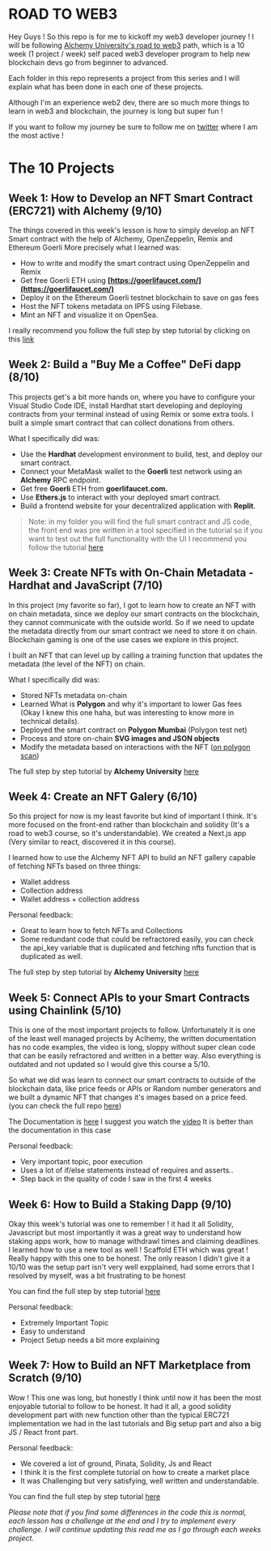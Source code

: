 # ROAD TO WEB3

Hey Guys ! So this repo is for me to kickoff my web3 developer journey ! I will be following [Alchemy University's road to web3](https://docs.alchemy.com/docs/welcome-to-the-road-to-web3) path, which is a 10 week (1 project / week) self paced web3 developer program to help new blockchain devs go from beginner to advanced.

Each folder in this repo represents a project from this series and I will explain what has been done in each one of these projects.

Although I'm an experience web2 dev, there are so much more things to learn in web3 and blockchain, the journey is long but super fun ! 

If you want to follow my journey be sure to follow me on [twitter](twitter.com/nonfungibleluc) where I am the most active !


# The 10 Projects

## Week 1: How to Develop an NFT Smart Contract (ERC721) with Alchemy (9/10)

The things covered in this week's lesson is how to simply develop an NFT Smart contract with the help of Alchemy, OpenZeppelin, Remix and Ethereum Goerli More precisely what I learned was:

-   How to write and modify the smart contract using OpenZeppelin and Remix
-   Get free Goerli ETH using  **[https://goerlifaucet.com/](https://goerlifaucet.com/)**
-   Deploy it on the Ethereum Goerli testnet blockchain to save on gas fees
-   Host the NFT tokens metadata on IPFS using Filebase.
-   Mint an NFT and visualize it on OpenSea.

I really recommend you follow the full step by step tutorial by clicking on this [link](https://docs.alchemy.com/docs/how-to-develop-an-nft-smart-contract-erc721-with-alchemy)

## Week 2: Build a "Buy Me a Coffee" DeFi dapp (8/10)

This projects get's a bit more hands on, where you have to configure your Visual Studio Code IDE, install Hardhat start developing and deploying contracts from your terminal instead of using Remix or some extra tools. I built a simple smart contract that can collect donations from others.

What I specifically did was:
-   Use the  **Hardhat**  development environment to build, test, and deploy our  smart contract.
-   Connect your MetaMask wallet to the  **Goerli**  test network using an  **Alchemy**  RPC endpoint.
-   Get free  **Goerli**  ETH from  **goerlifaucet.com.**
-   Use  **Ethers.js**  to interact with your deployed smart contract.
-   Build a frontend website for your decentralized application with  **Replit**.

> Note: in my folder you will find the full smart contract and JS code, the front end was pre written in a tool specified in the tutorial so if you want to test out the full functionality with the UI I recommend you follow the tutorial [here](https://docs.alchemy.com/docs/how-to-build-buy-me-a-coffee-defi-dapp)

## Week 3: Create NFTs with On-Chain Metadata - Hardhat and JavaScript (7/10)

In this project (my favorite so far), I got to learn how to create an NFT with on chain metadata, since we deploy our smart contracts on the blockchain, they cannot communicate with the outside world. So if we need to update the metadata directly from our smart contract we need to store it on chain. Blockchain gaming is one of the use cases we explore in this project.

I built an NFT that can level up by calling a training function that updates the metadata (the level of the NFT) on chain.

What I specifically did was:
-   Stored NFTs metadata on-chain
-   Learned What is **Polygon** and why it's important to lower Gas fees (Okay I knew this one haha, but was interesting to know more in technical details).
-   Deployed the smart contract on **Polygon Mumbai** (Polygon test net)
-   Process and store on-chain **SVG images and JSON objects**
-   Modify the metadata based on interactions with the NFT ([on polygon scan](https://mumbai.polygonscan.com))

The full step by step tutorial by **Alchemy University** [here](https://docs.alchemy.com/docs/how-to-make-nfts-with-on-chain-metadata-hardhat-and-javascript)

## Week 4: Create an NFT Galery (6/10)

So this project for now is my least favorite but kind of important I think. It's more focused on the front-end rather than blockchain and solidity (It's a road to web3 course, so it's understandable). We created a Next.js app (Very similar to react, discovered it in this course).

I learned how to use the Alchemy NFT API to build an NFT gallery capable of fetching NFTs based on three things:
-   Wallet address
-   Collection address
-   Wallet address + collection address

Personal feedback:
-   Great to learn how to fetch NFTs and Collections
-   Some redundant code that could be refractored easily, you can check the api_key variable that is duplicated and fetching nfts function that is duplicated as well.

The full step by step tutorial by **Alchemy University** [here](https://docs.alchemy.com/docs/how-to-create-an-nft-gallery)


## Week 5: Connect APIs to your Smart Contracts using Chainlink (5/10)

This is one of the most important projects to follow. Unfortunately it is one of the least well managed projects by Aclhemy, the written documentation has no code examples, the video is long, sloppy without super clean code that can be easily refractored and written in a better way. Also everything is outdated and not updated so I would give this course a 5/10.

So what we did was learn to connect our smart contracts to outside of the blockchain data, like price feeds or APIs or Random number generators and we built a dynamic NFT that changes it's images based on a price feed. (you can check the full repo [here](https://github.com/zeuslawyer/chainlink-dynamic-nft-alchemy))

The Documentation is [here](https://docs.alchemy.com/docs/connect-apis-to-your-smart-contracts-using-chainlink)
I suggest you watch the [video](https://www.youtube.com/watch?v=hNdXSMKLDi4) It is better than the documentation in this case 

Personal feedback:
-   Very important topic, poor execution
-   Uses a lot of if/else statements instead of requires and asserts..
-   Step back in the quality of code I saw in the first 4 weeks

## Week 6: How to Build a Staking Dapp (9/10)

Okay this week's tutorial was one to remember ! it had it all Solidity, Javascript but most importantly it was a great way to understand how staking apps work, how to manage withdrawl times and claiming deadlines. I learned how to use a new tool as well ! Scaffold ETH which was great ! Really happy with this one to be honest. The only reason I didn't give it a 10/10 was the setup part isn't very well expplained, had some errors that I resolved by myself, was a bit frustrating to be honest 

You can find the full step by step tutorial [here](https://docs.alchemy.com/docs/how-to-build-a-staking-dapp) 

Personal feedback:
-   Extremely Important Topic
-   Easy to understand
-   Project Setup needs a bit more explaining

## Week 7: How to Build an NFT Marketplace from Scratch (9/10)

Wow ! This one was long, but honestly I think until now it has been the most enjoyable tutorial to follow to be honest. It had it all, a good solidity development part with new function other than the typical ERC721 implementation we had in the last tutorials and Big setup part and also a big JS / React front part.

Personal feedback:
-   We covered a lot of ground, Pinata, Solidity, Js and React
-   I think it is the first complete tutorial on how to create a market place
-   It was Challenging but very satisfying, well written and understandable.

You can find the full step by step tutorial [here](https://docs.alchemy.com/docs/how-to-build-an-nft-marketplace-from-scratch) 

*Please note that if you find some differences in the code this is normal, each lesson has a challenge at the end and I try to implement every challenge. I will continue updating this read me as I go through each weeks project.*